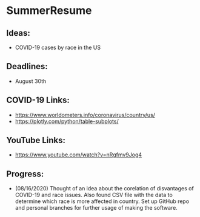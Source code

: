 # SummerResume

## Ideas:
- COVID-19 cases by race in the US

## Deadlines:
- August 30th

## COVID-19 Links:
- https://www.worldometers.info/coronavirus/country/us/
- https://plotly.com/python/table-subplots/

## YouTube Links:
- https://www.youtube.com/watch?v=nRgfmv9Jog4

## Progress:

- (08/16/2020) Thought of an idea about the corelation of disvantages of COVID-19 and race issues.  Also found CSV file with the data to determine which race is more affected in country. Set up GitHub repo and personal branches for further usage of making the software.
